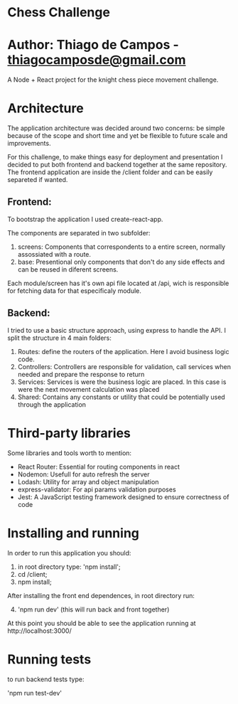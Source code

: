 # Chess Challenge

# Author: Thiago de Campos - thiagocamposde@gmail.com

A Node + React project for the knight chess piece movement challenge.

# Architecture

The application architecture was decided around two concerns: be simple because of the scope and short time and yet be flexible to future scale and improvements.

For this challenge, to make things easy for deployment and presentation I decided to put both frontend and backend together at the same repository. The frontend application are inside the /client folder and can be easily separeted if wanted.

## Frontend:

To bootstrap the application I used create-react-app.

The components are separated in two subfolder:

1. screens: Components that correspondents to a entire screen, normally assossiated with a route.
2. base: Presentional only components that don't do any side effects and can be reused in diferent screens.

Each module/screen has it's own api file located at /api, wich is responsible for fetching data for that especificaly module.

## Backend:

I tried to use a basic structure approach, using express to handle the API.
I split the structure in 4 main folders:

1. Routes: define the routers of the application. Here I avoid business logic code.
2. Controllers: Controllers are responsible for validation, call services when needed and prepare the response to return
3. Services: Services is were the business logic are placed. In this case is were the next movement calculation was placed
4. Shared: Contains any constants or utility that could be potentially used through the application

# Third-party libraries

Some libraries and tools worth to mention:

- React Router: Essential for routing components in react
- Nodemon: Usefull for auto refresh the server
- Lodash: Utility for array and object manipulation
- express-validator: For api params validation purposes
- Jest: A JavaScript testing framework designed to ensure correctness of code

# Installing and running

In order to run this application you should:

1. in root directory type: 'npm install';
2. cd /client;
3. npm install;

After installing the front end dependences, in root directory run:

4. 'npm run dev' (this will run back and front together)

At this point you should be able to see the application running at http://localhost:3000/

# Running tests

to run backend tests type:

'npm run test-dev'
